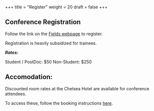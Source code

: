 +++
title = "Register"
weight = 20
draft = false
+++


## Conference Registration

Follow the link on the [Fields webpage](http://www.fields.utoronto.ca/activities/25-26/BrainModes) to register. 

Registration is heavily subsidized for trainees.

***Rates:***

Student / PostDoc: $50
Non-Student:       $250


## Accomodation: 

Discounted room rates at the Chelsea Hotel are available for conference attendees.

To access these, follow the booking instructions [here](). 

